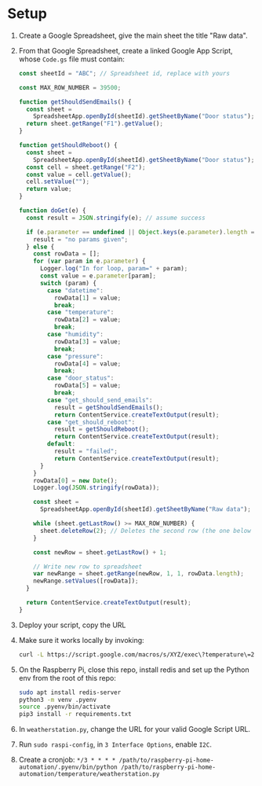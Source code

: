 # Setup

1. Create a Google Spreadsheet, give the main sheet the title "Raw data".
1. From that Google Spreadsheet, create a linked Google App Script, whose `Code.gs` file must contain:

   ```javascript
   const sheetId = "ABC"; // Spreadsheet id, replace with yours

   const MAX_ROW_NUMBER = 39500;

   function getShouldSendEmails() {
     const sheet =
       SpreadsheetApp.openById(sheetId).getSheetByName("Door status");
     return sheet.getRange("F1").getValue();
   }

   function getShouldReboot() {
     const sheet =
       SpreadsheetApp.openById(sheetId).getSheetByName("Door status");
     const cell = sheet.getRange("F2");
     const value = cell.getValue();
     cell.setValue("");
     return value;
   }

   function doGet(e) {
     const result = JSON.stringify(e); // assume success

     if (e.parameter == undefined || Object.keys(e.parameter).length === 0) {
       result = "no params given";
     } else {
       const rowData = [];
       for (var param in e.parameter) {
         Logger.log("In for loop, param=" + param);
         const value = e.parameter[param];
         switch (param) {
           case "datetime":
             rowData[1] = value;
             break;
           case "temperature":
             rowData[2] = value;
             break;
           case "humidity":
             rowData[3] = value;
             break;
           case "pressure":
             rowData[4] = value;
             break;
           case "door_status":
             rowData[5] = value;
             break;
           case "get_should_send_emails":
             result = getShouldSendEmails();
             return ContentService.createTextOutput(result);
           case "get_should_reboot":
             result = getShouldReboot();
             return ContentService.createTextOutput(result);
           default:
             result = "failed";
             return ContentService.createTextOutput(result);
         }
       }
       rowData[0] = new Date();
       Logger.log(JSON.stringify(rowData));

       const sheet =
         SpreadsheetApp.openById(sheetId).getSheetByName("Raw data");

       while (sheet.getLastRow() >= MAX_ROW_NUMBER) {
         sheet.deleteRow(2); // Deletes the second row (the one below the headers)
       }

       const newRow = sheet.getLastRow() + 1;

       // Write new row to spreadsheet
       var newRange = sheet.getRange(newRow, 1, 1, rowData.length);
       newRange.setValues([rowData]);
     }

     return ContentService.createTextOutput(result);
   }
   ```

1. Deploy your script, copy the URL
1. Make sure it works locally by invoking:

   ```bash
   curl -L https://script.google.com/macros/s/XYZ/exec\?temperature\=20\&humidity\=50

   ```

1. On the Raspberry Pi, close this repo, install redis and set up the Python env from the root of this repo:

   ```bash
   sudo apt install redis-server
   python3 -m venv .pyenv
   source .pyenv/bin/activate
   pip3 install -r requirements.txt

   ```

1. In `weatherstation.py`, change the URL for your valid Google Script URL.
1. Run `sudo raspi-config`, in `3 Interface Options`, enable `I2C`.
1. Create a cronjob: `*/3 * * * * /path/to/raspberry-pi-home-automation/.pyenv/bin/python /path/to/raspberry-pi-home-automation/temperature/weatherstation.py`
